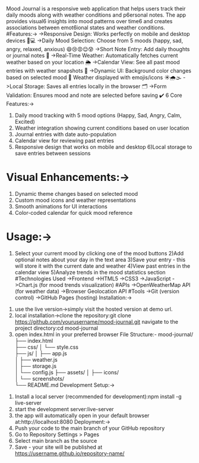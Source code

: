 Mood Journal is a responsive web application that helps users track their daily moods along with weather conditions and p6ersonal notes. The app provides visual6 insights into mood patterns over time6 and creates associations between emot6ional states and weather conditions.
#Features:->
->Responsive Design: Works perfectly on mobile and desktop devices 📱💻
->Daily Mood Selection: Choose from 5 moods (happy, sad, angry, relaxed, anxious) 😄😢😡😌😰
->Short Note Entry: Add daily thoughts or journal notes 📝
->Real-Time Weather: Automatically fetches current weather based on your location 🌦️
->Calendar View: See all past mood entries with weather snapshots 📅
->Dynamic UI:
Background color changes based on selected mood 🎨
Weather displayed with emojis/icons ☀️🌧️🌫️
->Local Storage: Saves all entries locally in the browser 🗂️
->Form Validation: Ensures mood and note are selected before saving ✔️
6 Core Features:->
1) Daily mood tracking with 5 mood options (Happy, Sad, Angry, Calm, Excited)
2) Weather integration showing current conditions based on user location
3) Journal entries with date auto-population
4) Calendar view for reviewing past entries
5) Responsive design that works on mobile and desktop
6)Local storage to save entries between sessions
# Visual Enhancements:->
1) Dynamic theme changes based on selected mood
2) Custom mood icons and weather representations
3) Smooth animations for UI interactions
4) Color-coded calendar for quick mood reference
# Usage:->
1) Select your current mood by clicking one of the mood buttons
2)Add optional notes about your day in the text area
3)Save your entry - this will store it with the current date and weather
4)View past entries in the calendar view
5)Analyze trends in the mood statistics section
#Technologies Used
->Frontend
->HTML5
->CSS3 
->JavaScript 
->Chart.js (for mood trends visualization)
#APIs
->OpenWeatherMap API (for weather data)
->Browser Geolocation API
#Tools
->Git (version control)
->GitHub Pages (hosting)
Installation:->
1. use the live version->simply visit the hosted version at demo url.
2. local installation->clone the repository:git clone https://github.com/yourusername/mood-journal.git
navigate to the project directory:cd mood-journal
3. open index.html in your preferred browser
File Structure:-
mood-journal/
├── index.html         
├── css/
│   └── style.css    
├── js/
│   ├── app.js          
│   ├── weather.js      
│   ├── storage.js      
│   └── config.js
├── assets/
│   ├── icons/        
│   └── screenshots/  
└── README.md 
Development Setup:->
1) Install a local server (recommended for development):npm install -g live-server
2) start the development server:live-server
3) the app will automatically open in your default browser at:http://localhost:8080
Deployment:->
1) Push your code to the main branch of your GitHub repository
2) Go to Repository Settings > Pages
3) Select main branch as the source
4) Save - your site will be published at https://username.github.io/repository-name/


   


